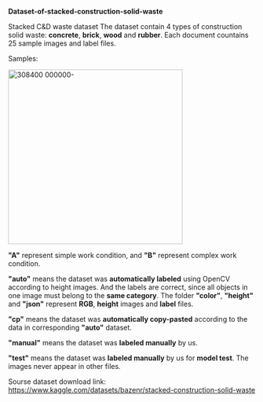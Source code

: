 **Dataset-of-stacked-construction-solid-waste**

Stacked C&amp;D waste dataset
The dataset contain 4 types of construction solid waste: **concrete**, **brick**, **wood** and **rubber**. Each document countains 25 sample images and label files.

Samples:

<img width="355" alt="308400 000000-" src="https://github.com/Bazenr/Dataset-of-stacked-construction-solid-waste/assets/81945216/3b5611b8-1e3e-45d1-978b-d9d1a1e92b50">

**"A"** represent simple work condition, and **"B"** represent complex work condition.

**"auto"** means the dataset was **automatically labeled** using OpenCV according to height images. And the labels are correct, since all objects in one image must belong to the **same category**. The folder **"color"**, **"height"** and **"json"** represent **RGB**, **height** images and **label** files.

**"cp"** means the dataset was **automatically copy-pasted** according to the data in corresponding **"auto"** dataset.

**"manual"** means the dataset was **labeled manually** by us.

**"test"** means the dataset was **labeled manually** by us for **model test**. The images never appear in other files.

Sourse dataset download link:
  https://www.kaggle.com/datasets/bazenr/stacked-construction-solid-waste
